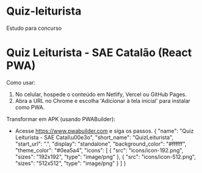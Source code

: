 # Quiz-leiturista
Estudo para concurso

# Quiz Leiturista - SAE Catalão (React PWA)

Como usar:
1. No celular, hospede o conteúdo em Netlify, Vercel ou GitHub Pages.
2. Abra a URL no Chrome e escolha 'Adicionar à tela inicial' para instalar como PWA.

Transformar em APK (usando PWABuilder):
- Acesse https://www.pwabuilder.com e siga os passos.
 {
  "name": "Quiz Leiturista - SAE Catal\u00e3o",
  "short_name": "QuizLeiturista",
  "start_url": ".",
  "display": "standalone",
  "background_color": "#ffffff",
  "theme_color": "#0ea5a4",
  "icons": [
    {
      "src": "icons/icon-192.png",
      "sizes": "192x192",
      "type": "image/png"
    },
    {
      "src": "icons/icon-512.png",
      "sizes": "512x512",
      "type": "image/png"
    }
  ]
}

